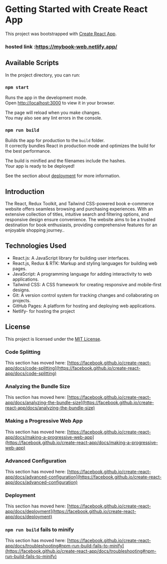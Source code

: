 # Getting Started with Create React App

This project was bootstrapped with [Create React App](https://github.com/facebook/create-react-app).
### hosted link :https://mybook-web.netlify.app/

## Available Scripts

In the project directory, you can run:


### `npm start`

Runs the app in the development mode.\
Open [http://localhost:3000](http://localhost:3000) to view it in your browser.

The page will reload when you make changes.\
You may also see any lint errors in the console.


### `npm run build`

Builds the app for production to the `build` folder.\
It correctly bundles React in production mode and optimizes the build for the best performance.

The build is minified and the filenames include the hashes.\
Your app is ready to be deployed!

See the section about [deployment](https://facebook.github.io/create-react-app/docs/deployment) for more information.


## Introduction
The React, Redux Toolkit, and Tailwind CSS-powered book e-commerce website offers seamless browsing and purchasing experiences. With an extensive collection of titles, intuitive search and filtering options, and responsive design ensure convenience. The website aims to be a trusted destination for book enthusiasts, providing comprehensive features for an enjoyable shopping journey..


## Technologies Used
- React.js: A JavaScript library for building user interfaces.
- React.js, Redux & RTK: Markup and styling languages for building web pages.
- JavaScript: A programming language for adding interactivity to web applications.
- Tailwind CSS: A CSS framework for creating responsive and mobile-first designs.
- Git: A version control system for tracking changes and collaborating on projects.
- GitHub Pages: A platform for hosting and deploying web applications.
- Netlify- for hosting the project



## License
This project is licensed under the [MIT License](LICENSE).

### Code Splitting

This section has moved here: [https://facebook.github.io/create-react-app/docs/code-splitting](https://facebook.github.io/create-react-app/docs/code-splitting)

### Analyzing the Bundle Size

This section has moved here: [https://facebook.github.io/create-react-app/docs/analyzing-the-bundle-size](https://facebook.github.io/create-react-app/docs/analyzing-the-bundle-size)

### Making a Progressive Web App

This section has moved here: [https://facebook.github.io/create-react-app/docs/making-a-progressive-web-app](https://facebook.github.io/create-react-app/docs/making-a-progressive-web-app)

### Advanced Configuration

This section has moved here: [https://facebook.github.io/create-react-app/docs/advanced-configuration](https://facebook.github.io/create-react-app/docs/advanced-configuration)

### Deployment

This section has moved here: [https://facebook.github.io/create-react-app/docs/deployment](https://facebook.github.io/create-react-app/docs/deployment)

### `npm run build` fails to minify

This section has moved here: [https://facebook.github.io/create-react-app/docs/troubleshooting#npm-run-build-fails-to-minify](https://facebook.github.io/create-react-app/docs/troubleshooting#npm-run-build-fails-to-minify)
